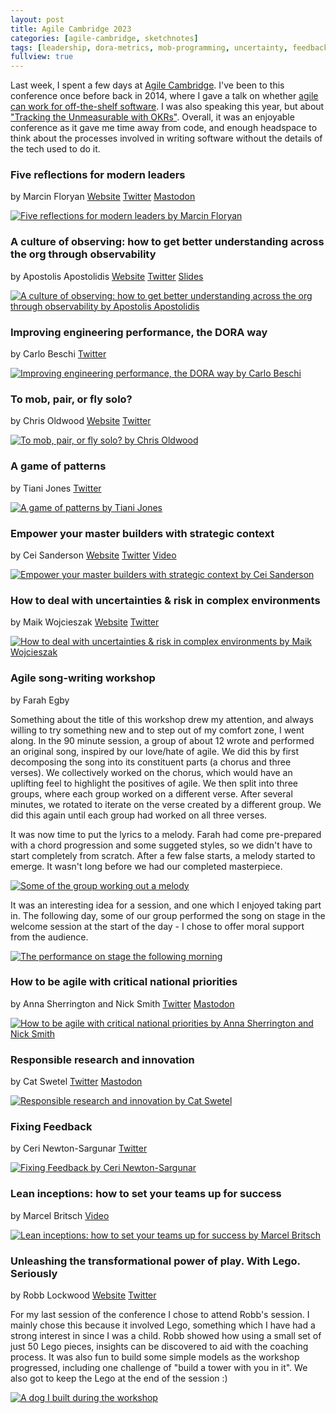 ```yaml
---
layout: post
title: Agile Cambridge 2023
categories: [agile-cambridge, sketchnotes]
tags: [leadership, dora-metrics, mob-programming, uncertainty, feedback]
fullview: true
---
```


Last week, I spent a few days at [Agile Cambridge](https://agilecambridge.net). I've been to this conference once before back in 2014, where I gave a talk on whether [agile can work for off-the-shelf software](https://www.infoq.com/presentations/agile-off-the-shelf/). I was also speaking this year, but about ["Tracking the Unmeasurable with OKRs"](https://blog.adrianbanks.co.uk/agile-cambridge). Overall, it was an enjoyable conference as it gave me time away from code, and enough headspace to think about the processes involved in writing software without the details of the tech used to do it.


### Five reflections for modern leaders
by Marcin Floryan
<i class="fa fa-globe fa-lg"></i> [Website](https://marcin.floryan.pl)
<i class="fa fa-brands fa-twitter fa-lg"></i> [Twitter](https://twitter.com/mfloryan)
<i class="fa fa-brands fa-mastodon fa-lg"></i> [Mastodon](https://mstdn.social/@mfloryan)

[![Five reflections for modern leaders by Marcin Floryan][1]][1]


### A culture of observing: how to get better understanding across the org through observability
by Apostolis Apostolidis
<i class="fa fa-globe fa-lg"></i> [Website](https://www.toli.io)
<i class="fa fa-brands fa-twitter fa-lg"></i> [Twitter](https://twitter.com/apostolis09)
<i class="fa fa-brands fa-slideshare fa-lg"></i> [Slides](https://github.com/Apostolos-Daniel/slides/blob/main/2023-agile-cambridge/a-culture-of-observing.pdf)

[![A culture of observing: how to get better understanding across the org through observability by Apostolis Apostolidis][2]][2]


### Improving engineering performance, the DORA way
by Carlo Beschi
<i class="fa fa-brands fa-twitter fa-lg"></i> [Twitter](https://twitter.com/carloz)

[![Improving engineering performance, the DORA way by Carlo Beschi][3]][3]


### To mob, pair, or fly solo?
by Chris Oldwood
<i class="fa fa-globe fa-lg"></i> [Website](https://chrisoldwood.blogspot.com)
<i class="fa fa-brands fa-twitter fa-lg"></i> [Twitter](https://twitter.com/chrisoldwood)

[![To mob, pair, or fly solo? by Chris Oldwood][4]][4]


### A game of patterns
by Tiani Jones
<i class="fa fa-brands fa-twitter fa-lg"></i> [Twitter](https://twitter.com/tiani_original)

[![A game of patterns by Tiani Jones][5]][5]


### Empower your master builders with strategic context
by Cei Sanderson
<i class="fa fa-globe fa-lg"></i> [Website]()
<i class="fa fa-brands fa-twitter fa-lg"></i> [Twitter](https://twitter.com/ceiussandicus)
<i class="fa fa-brands fa-youtube fa-lg"></i> [Video](https://www.youtube.com/watch?v=U5F4Ogx7Fu8)

[![Empower your master builders with strategic context by Cei Sanderson][6]][6]


### How to deal with uncertainties & risk in complex environments
by Maik Wojcieszak
<i class="fa fa-globe fa-lg"></i> [Website](https://www.getnext-it.com/en/next-levelbusiness-agility/)
<i class="fa fa-brands fa-twitter fa-lg"></i> [Twitter](https://twitter.com/tmlsoftware)

[![How to deal with uncertainties & risk in complex environments by Maik Wojcieszak][7]][7]


### Agile song-writing workshop
by Farah Egby

Something about the title of this workshop drew my attention, and always willing to try something new and to step out of my comfort zone, I went along. In the 90 minute session, a group of about 12 wrote and performed an original song, inspired by our love/hate of agile. We did this by first decomposing the song into its constituent parts (a chorus and three verses). We collectively worked on the chorus, which would have an uplifting feel to highlight the positives of agile. We then split into three groups, where each group worked on a different verse. After several minutes, we rotated to iterate on the verse created by a different group. We did this again until each group had worked on all three verses.

It was now time to put the lyrics to a melody. Farah had come pre-prepared with a chord progression and some suggeted styles, so we didn't have to start completely from scratch. After a few false starts, a melody started to emerge. It wasn't long before we had our completed masterpiece.

[![Some of the group working out a melody][8]][8]

It was an interesting idea for a session, and one which I enjoyed taking part in. The following day, some of our group performed the song on stage in the welcome session at the start of the day - I chose to offer moral support from the audience.

[![The performance on stage the following morning][9]][9]


### How to be agile with critical national priorities
by Anna Sherrington and Nick Smith
<i class="fa fa-brands fa-twitter fa-lg"></i> [Twitter](https://twitter.com/twitrnick)
<i class="fa fa-brands fa-mastodon fa-lg"></i> [Mastodon](https://mastodon.me.uk/@mastonick)

[![How to be agile with critical national priorities by Anna Sherrington and Nick Smith][10]][10]


### Responsible research and innovation
by Cat Swetel
<i class="fa fa-brands fa-twitter fa-lg"></i> [Twitter](https://twitter.com/CatSwetel)
<i class="fa fa-brands fa-mastodon fa-lg"></i> [Mastodon](https://mastodon.social/@CatSwetel)

[![Responsible research and innovation by Cat Swetel][11]][11]


### Fixing Feedback
by Ceri Newton-Sargunar
<i class="fa fa-brands fa-twitter fa-lg"></i> [Twitter](https://twitter.com/HotCupOfTeaPls)

[![Fixing Feedback by Ceri Newton-Sargunar][12]][12]


### Lean inceptions: how to set your teams up for success
by Marcel Britsch
<i class="fa fa-vimeo fa-lg"></i> [Video](https://vimeo.com/738990352)

[![Lean inceptions: how to set your teams up for success by Marcel Britsch][13]][13]


### Unleashing the transformational power of play. With Lego. Seriously
by Robb Lockwood
<i class="fa fa-globe fa-lg"></i> [Website](https://www.atticushunter.co.uk)
<i class="fa fa-brands fa-twitter fa-lg"></i> [Twitter](https://twitter.com/robblockwood)

For my last session of the conference I chose to attend Robb's session. I mainly chose this because it involved Lego, something which I have had a strong interest in since I was a child. Robb showed how using a small set of just 50 Lego pieces, insights can be discovered to aid with the coaching process. It was also fun to build some simple models as the workshop progressed, including one challenge of "build a tower with you in it". We also got to keep the Lego at the end of the session :)

[![A dog I built during the workshop][14]][14]


  [1]: /assets/media/images/2023/10/five-reflections-for-modern-leaders-marcin-floryan.jpg#img-sketchnote
  [2]: /assets/media/images/2023/10/a-culture-of-observing-how-to-get-better-understanding-across-the-org-through-observability-apostolis-apostolidis.jpg#img-sketchnote
  [3]: /assets/media/images/2023/10/improving-engineering-performance-the-dora-way-carlo-beschi.jpg#img-sketchnote
  [4]: /assets/media/images/2023/10/to-mob-pair-or-fly-solo-chris-oldwood.jpg#img-sketchnote
  [5]: /assets/media/images/2023/10/a-game-of-patterns-tiani-jones.jpg#img-sketchnote
  [6]: /assets/media/images/2023/10/empower-your-master-builders-with-strategic-context-cei-sanderson.jpg#img-sketchnote
  [7]: /assets/media/images/2023/10/how-to-deal-with-uncertainties-and-risk-in-complex-environments-maik-wojcieszak.jpg#img-sketchnote
  [8]: /assets/media/images/2023/10/agile-song-rehearsal.jpg#img-sketchnote
  [9]: /assets/media/images/2023/10/agile-song-performance.jpg#img-sketchnote
  [10]: /assets/media/images/2023/10/how-to-be-agile-with-critical-national-priorities-anna-sherrington-nick-smith.jpg#img-sketchnote
  [11]: /assets/media/images/2023/10/responsible-research-and-innovation-cat-swetel.jpg#img-sketchnote
  [12]: /assets/media/images/2023/10/fixing-feedback-ceri-newton-sargunar.jpg#img-sketchnote
  [13]: /assets/media/images/2023/10/lean-inceptions-how-to-set-your-teams-up-for-success-marcel-britsch.jpg#img-sketchnote
  [14]: /assets/media/images/2023/10/norman-the-lego-dog.jpg#img-sketchnote
